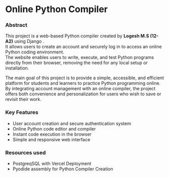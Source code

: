 # Online Python Compiler

### Abstract

This project is a web-based Python compiler created by **Logesh M.S (12-A2)** using Django .  
It allows users to create an account and securely log in to access an online Python coding environment.  
The website enables users to write, execute, and test Python programs directly from their browser, removing the need for any local setup or installation.

The main goal of this project is to provide a simple, accessible, and efficient platform for students and learners to practice Python programming online.  
By integrating account management with an online compiler, the project offers both convenience and personalization for users who wish to save or revisit their work.

### Key Features
- User account creation and secure authentication system  
- Online Python code editor and compiler  
- Instant code execution in the browser  
- Simple and responsive web interface  


### Resources used
- PostgreqSQL with Vercel Deployment
- Pyodide assembly for Python Compiler Creation
